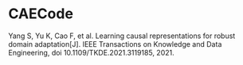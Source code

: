 # CAECode
Yang S, Yu K, Cao F, et al. Learning causal representations for robust domain adaptation[J]. IEEE Transactions on Knowledge and Data Engineering, doi 10.1109/TKDE.2021.3119185, 2021.
